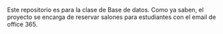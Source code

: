 Este repositorio es para la clase de Base de datos. Como ya saben, el proyecto se encarga de reservar salones para estudiantes con el email de office 365.
